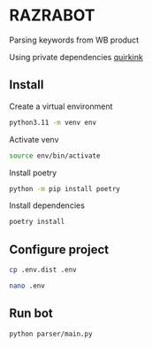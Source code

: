 # RAZRABOT

Parsing keywords from WB product

Using private dependencies [quirkink](https://github.com/Quirkink)


## Install

Create a virtual environment

```bash
python3.11 -m venv env
```

Activate venv

```bash
source env/bin/activate
```

Install poetry

```bash
python -m pip install poetry
```

Install dependencies

```bash
poetry install
```

## Configure project

```bash
cp .env.dist .env
```

```bash
nano .env
```

## Run bot

```bash
python parser/main.py
```
